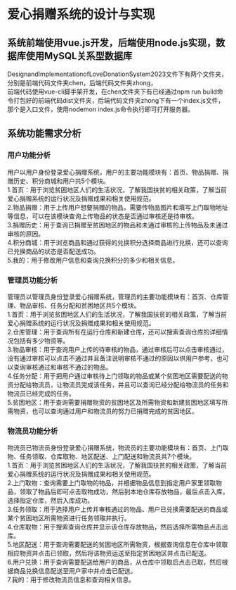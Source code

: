 # 爱心捐赠系统的设计与实现
## 系统前端使用vue.js开发，后端使用node.js实现，数据库使用MySQL关系型数据库
DesignandImplementationofLoveDonationSystem2023文件下有两个文件夹，分别是前端代码文件夹chen，后端代码文件夹zhong，  
前端代码使用vue-cli脚手架开发，在chen文件夹下有已经通过npm run build命令打包好的前端代码dist文件夹，后端代码文件夹zhong下有一个index.js文件，  
那个是入口文件，使用nodemon index.js命令执行即可打开服务器。  
## 系统功能需求分析
### 用户功能分析
用户以用户身份登录爱心捐赠系统，用户的主要功能模块有：首页、物品捐赠、捐赠历史、积分商城和用户共5个模块。  
1.首页：用于浏览贫困地区人们的生活状况，了解我国扶贫的相关政策，了解当前爱心捐赠系统的运行状况及捐赠成果和相关使用规范。  
2.物品捐赠：用于上传用户想要捐赠的物品，需要传物品图片和填写上门取物地址等信息，可以在该模块查询上传物品的状态是否通过审核还是待审核。  
3.捐赠历史：用于查询已捐赠至贫困地区的物品和未通过审核的上传物品及未通过审核的原因。  
4.积分商城：用于浏览商品和通过获得的兑换积分选择商品进行兑换，还可以查询已兑换商品的状态是否配送成功。  
5.我的：用于修改用户信息和查询兑换积分的多少和相关信息。  
### 管理员功能分析
管理员以管理员身份登录爱心捐赠系统，管理员的主要功能模块有：首页、仓库管理、物品审核、任务分配和贫困地区共5个模块。  
1.首页：用于浏览贫困地区人们的生活状况，了解我国扶贫的相关政策，了解当前爱心捐赠系统的运行状况及捐赠成果和相关使用规范。  
2.仓库管理：用于查询所有在运行仓库和新建仓库，还可以搜索查询仓库的详细情况包括有多少物资等。  
3.物品审核：用于查询用户上传的待审核的物品，通过审核后可以点击审核通过，没有通过审核可以点击不通过并且备注说明审核不通过的原因以供用户参考，也可以查询审核通过和审核不通过的物品。  
4.任务分配：用于把用户通过审核待上门领取的物品或某个贫困地区需要配送的物资分配给物流员，让物流员完成该任务，并且可以查询已经分配给物流员的任务和物流员已经完成的任务。  
5.贫困地区：用于查询需要捐赠物资的贫困地区及所需物资和新建贫困地区填写所需物资，也可以查询通过用户和物流员的努力已捐赠完成的贫困地区。  
### 物流员功能分析
物流员已物流员身份登录爱心捐赠系统，物流员的主要功能模块有：首页、上门取物、任务领取、仓库取物、地区配送、上门配送和物流员共7个模块。  
1.首页：用于浏览贫困地区人们的生活状况，了解我国扶贫的相关政策，了解当前爱心捐赠系统的运行状况及捐赠成果和相关使用规范。  
2.上门取物：查询需要上门取物的物品，并根据物品信息到指定用户家里领取物品，领取了物品后即可点击取物成功，然后到本地仓库存放物品，最后点击入库，选择指定仓库，然后入库成功。  
3.任务领取：用于选择用户上传并审核通过的物品、用户已兑换需要配送的商品或某个贫困地区所需物资进行任务领取并执行。  
4.仓库取物：用于搜索查询仓库并显示该仓库存放物品，然后选择所需物品点击出库。  
5.地区配送：用于查询需要配送的贫困地区所需物资，根据查询信息在仓库中领取相应物资并点击已领取，然后将该物资运送至指定贫困地区并点击已配送。  
6.用户兑换：用于查询需要配送给用户的商品，从仓库中领取后点击已取，然后根据商品兑换信息配送至用户家中并点击已配送。  
7.我的：用于修改物流员信息和查询相关信息。  
